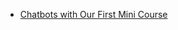 
* [Chatbots with Our First Mini Course](https://www.sitepoint.com/introducing-mini-courses-with-chatbots/)
